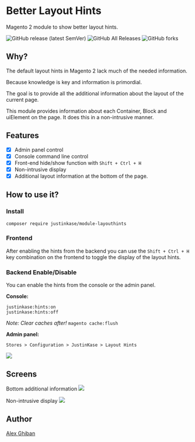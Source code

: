 # Better Layout Hints

Magento 2 module to show better layout hints.

![GitHub release (latest SemVer)](https://img.shields.io/github/v/release/drew7721/module-templatehints)
![GitHub All Releases](https://img.shields.io/github/downloads/drew7721/module-templatehints/total)
![GitHub forks](https://img.shields.io/github/forks/drew7721/module-templatehints?style=social)

## Why?
The default layout hints in Magento 2 lack much of the needed information.
 
Because knowledge is key and information is primordial.

The goal is to provide all the additional information about the layout of the current page. 

This module provides information about each Container, Block and uiElement on the page. It does this in a
non-intrusive manner.

## Features

 - [x] Admin panel control 
 - [x] Console command line control
 - [x] Front-end hide/show function with `Shift + Ctrl + H`
 - [x] Non-intrusive display 
 - [x] Additional layout information at the bottom of the page. 

## How to use it?

### Install

```
composer require justinkase/module-layouthints
``` 

### Frontend

After enabling the hints from the backend you can use the `Shift + Ctrl + H` key combination on the frontend to toggle the display of the layout hints.

### Backend Enable/Disable
You can enable the hints from the console or the admin panel.

**Console:**
```
justinkase:hints:on
justinkase:hints:off
```
*Note: Clear caches after!* `magento cache:flush` 

**Admin panel:**

`Stores > Configuration > JustinKase > Layout Hints` 

![](https://i.imgur.com/j4vgKKk.png)

## Screens
Bottom additional information
![](https://i.imgur.com/NhJhmco.png)

Non-intrusive display
![](https://i.imgur.com/BxpJZ1C.png)

## Author
[Alex Ghiban](mailto:drew7721@gmail.com)

